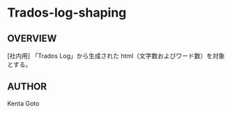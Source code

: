 # Trados-log-shaping 

## OVERVIEW
[社内用] 「Trados Log」から生成された html（文字数およびワード数）を対象とする。    

## AUTHOR
Kenta Goto  

